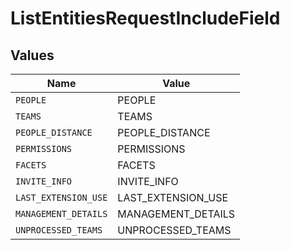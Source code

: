 # ListEntitiesRequestIncludeField


## Values

| Name                 | Value                |
| -------------------- | -------------------- |
| `PEOPLE`             | PEOPLE               |
| `TEAMS`              | TEAMS                |
| `PEOPLE_DISTANCE`    | PEOPLE_DISTANCE      |
| `PERMISSIONS`        | PERMISSIONS          |
| `FACETS`             | FACETS               |
| `INVITE_INFO`        | INVITE_INFO          |
| `LAST_EXTENSION_USE` | LAST_EXTENSION_USE   |
| `MANAGEMENT_DETAILS` | MANAGEMENT_DETAILS   |
| `UNPROCESSED_TEAMS`  | UNPROCESSED_TEAMS    |